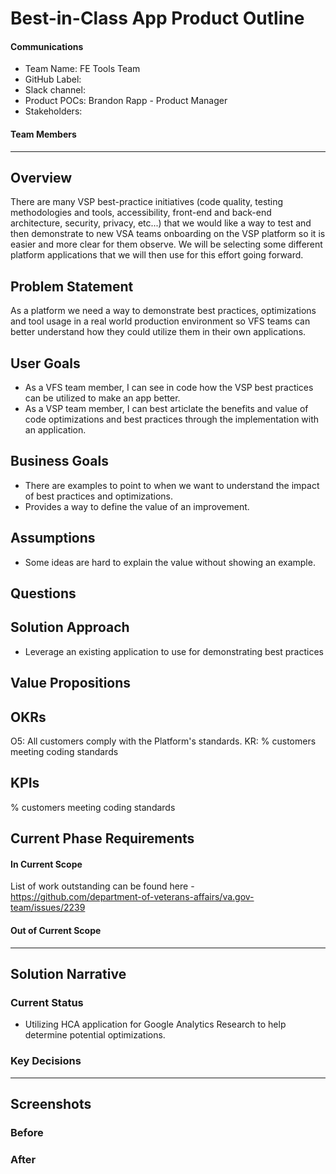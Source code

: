 # Best-in-Class App Product Outline

#### Communications
- Team Name: FE Tools Team
- GitHub Label: 
- Slack channel: 
- Product POCs: Brandon Rapp - Product Manager
- Stakeholders: 

#### Team Members

---

## Overview
There are many VSP best-practice initiatives (code quality, testing methodologies and tools, accessibility, front-end and back-end architecture, security, privacy, etc...) that we would like a way to test and then demonstrate to new VSA teams onboarding on the VSP platform so it is easier and more clear for them observe. We will be selecting some different platform applications that we will then use for this effort going forward.

## Problem Statement
As a platform we need a way to demonstrate best practices, optimizations and tool usage in a real world production environment so VFS teams can better understand how they could utilize them in their own applications.
 
## User Goals
- As a VFS team member, I can see in code how the VSP best practices can be utilized to make an app better.
- As a VSP team member, I can best articlate the benefits and value of code optimizations and best practices through the implementation with an application.

## Business Goals

- There are examples to point to when we want to understand the impact of best practices and optimizations.
- Provides a way to define the value of an improvement.

## Assumptions
- Some ideas are hard to explain the value without showing an example.

## Questions

## Solution Approach

- Leverage an existing application to use for demonstrating best practices 


## Value Propositions

## OKRs
O5: All customers comply with the Platform's standards.
KR: % customers meeting coding standards
## KPIs
% customers meeting coding standards

## Current Phase Requirements

#### In Current Scope
List of work outstanding can be found here - https://github.com/department-of-veterans-affairs/va.gov-team/issues/2239

#### Out of Current Scope

---

## Solution Narrative

### Current Status
- Utilizing HCA application for Google Analytics Research to help determine potential optimizations.

### Key Decisions

---
   
## Screenshots

### Before

### After
